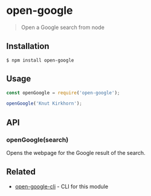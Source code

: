 # open-google

> Open a Google search from node

## Installation

```
$ npm install open-google
```

## Usage

```js
const openGoogle = require('open-google');

openGoogle('Knut Kirkhorn');
```

## API

### openGoogle(search)

Opens the webpage for the Google result of the search.

## Related

- [open-google-cli](https://github.com/knutkirkhorn/open-google-cli) - CLI for this module
